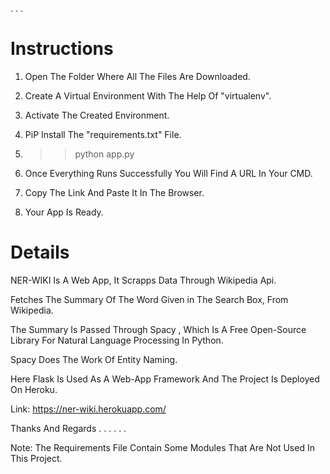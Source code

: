 .
.
.

# Instructions

1. Open The Folder Where All The Files Are Downloaded.
2. Create A Virtual Environment With The Help Of "virtualenv".
3. Activate The Created Environment.
4. PiP Install The "requirements.txt" File.

5. >> python app.py

6. Once Everything Runs Successfully You Will Find A URL In Your CMD.
7. Copy The Link And Paste It In The Browser.
8. Your App Is Ready. 

# Details

NER-WIKI Is A Web App, It Scrapps Data Through Wikipedia Api.

Fetches The Summary Of The Word Given in The Search Box, From Wikipedia.

The Summary Is Passed Through Spacy , Which Is A Free Open-Source Library For Natural Language Processing In Python.

Spacy Does The Work Of Entity Naming.

Here Flask Is Used As A Web-App Framework And The Project Is Deployed On Heroku.

Link: https://ner-wiki.herokuapp.com/

Thanks And Regards
.
.
.
.
.
.

Note: The Requirements File Contain Some Modules That Are Not Used In This Project.
